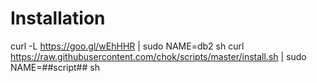 # Installation

curl -L https://goo.gl/wEhHHR | sudo NAME=db2 sh
curl https://raw.githubusercontent.com/chok/scripts/master/install.sh | sudo NAME=##script## sh 
